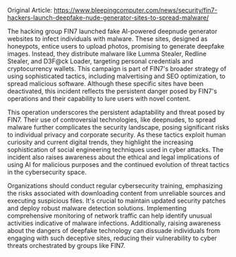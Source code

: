 Original Article: https://www.bleepingcomputer.com/news/security/fin7-hackers-launch-deepfake-nude-generator-sites-to-spread-malware/

The hacking group FIN7 launched fake AI-powered deepnude generator websites to infect individuals with malware. These sites, designed as honeypots, entice users to upload photos, promising to generate deepfake images. Instead, they distribute malware like Lumma Stealer, Redline Stealer, and D3F@ck Loader, targeting personal credentials and cryptocurrency wallets. This campaign is part of FIN7's broader strategy of using sophisticated tactics, including malvertising and SEO optimization, to spread malicious software. Although these specific sites have been deactivated, this incident reflects the persistent danger posed by FIN7's operations and their capability to lure users with novel content.

This operation underscores the persistent adaptability and threat posed by FIN7. Their use of controversial technologies, like deepnudes, to spread malware further complicates the security landscape, posing significant risks to individual privacy and corporate security. As these tactics exploit human curiosity and current digital trends, they highlight the increasing sophistication of social engineering techniques used in cyber attacks. The incident also raises awareness about the ethical and legal implications of using AI for malicious purposes and the continued evolution of threat tactics in the cybersecurity space.

Organizations should conduct regular cybersecurity training, emphasizing the risks associated with downloading content from unreliable sources and executing suspicious files. It's crucial to maintain updated security patches and deploy robust malware detection solutions. Implementing comprehensive monitoring of network traffic can help identify unusual activities indicative of malware infections. Additionally, raising awareness about the dangers of deepfake technology can dissuade individuals from engaging with such deceptive sites, reducing their vulnerability to cyber threats orchestrated by groups like FIN7.